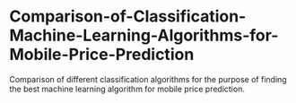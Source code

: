 # Comparison-of-Classification-Machine-Learning-Algorithms-for-Mobile-Price-Prediction
Comparison of different classification algorithms for the purpose of finding the best machine learning algorithm for mobile price prediction.

